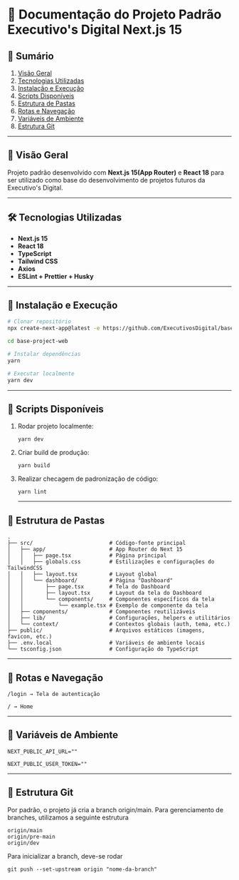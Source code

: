 # 🧭 Documentação do Projeto Padrão Executivo's Digital Next.js 15

## 📌 Sumário

1. [Visão Geral](#visão-geral)
2. [Tecnologias Utilizadas](#tecnologias-utilizadas)
3. [Instalação e Execução](#instalação-e-execução)
4. [Scripts Disponíveis](#scripts-disponíveis)
5. [Estrutura de Pastas](#estrutura-de-pastas)
6. [Rotas e Navegação](#rotas-e-navegação)
7. [Variáveis de Ambiente](#variáveis-de-ambiente)
8. [Estrutura Git](#estrutura-git)

---

## 📖 Visão Geral

Projeto padrão desenvolvido com **Next.js 15(App Router)** e **React 18** para ser utilizado como base do desenvolvimento de projetos futuros da Executivo's Digital.

---

## 🛠️ Tecnologias Utilizadas

- **Next.js 15**
- **React 18**
- **TypeScript**
- **Tailwind CSS**
- **Axios**
- **ESLint + Prettier + Husky**

---

## 🧪 Instalação e Execução

```bash
# Clonar repositório
npx create-next-app@latest -e https://github.com/ExecutivosDigital/base-project-web

cd base-project-web

# Instalar dependências
yarn

# Executar localmente
yarn dev

```

---

## 🚀 Scripts Disponíveis

1. Rodar projeto localmente:

   ```
   yarn dev
   ```

2. Criar build de produção:

   ```
   yarn build
   ```

3. Realizar checagem de padronização de código:

   ```
   yarn lint
   ```

   ***

## 📁 Estrutura de Pastas

```
.
├── src/                        # Código-fonte principal
│   ├── app/                    # App Router do Next 15
│   │   ├── page.tsx            # Página principal
│   │   ├── globals.css         # Estilizações e configurações do TailwindCSS
│   │   ├── layout.tsx          # Layout global
│   │   └── dashboard/          # Página "Dashboard"
│   │       ├── page.tsx        # Tela do Dashboard
│   │       ├── layout.tsx      # Layout da tela do Dashboard
│   │       └── components/     # Componentes específicos da tela
│   │           └── example.tsx # Exemplo de componente da tela
│   ├── components/             # Componentes reutilizáveis
│   ├── lib/                    # Configurações, helpers e utilitários
│   └── context/                # Contextos globais (auth, tema, etc.)
├── public/                     # Arquivos estáticos (imagens, favicon, etc.)
├── .env.local                  # Variáveis de ambiente locais
└── tsconfig.json               # Configuração do TypeScript
```

---

## 🧭 Rotas e Navegação

```
/login → Tela de autenticação

/ → Home
```

---

## 🔐 Variáveis de Ambiente

```
NEXT_PUBLIC_API_URL=""
```

```
NEXT_PUBLIC_USER_TOKEN=""
```

---

## 🌿 Estrutura Git

Por padrão, o projeto já cria a branch origin/main. Para gerenciamento de branches, utilizamos a seguinte estrutura

```
origin/main
origin/pre-main
origin/dev
```

Para inicializar a branch, deve-se rodar

```
git push --set-upstream origin "nome-da-branch"
```
